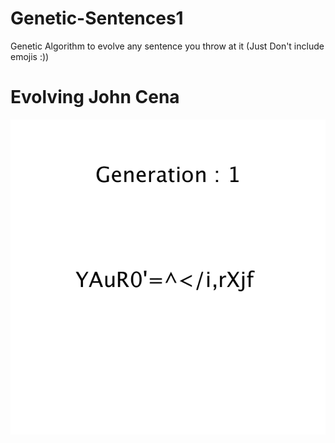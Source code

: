 # Genetic-Sentences1
Genetic Algorithm to evolve any sentence you throw at it (Just Don't include emojis :))

# Evolving John Cena
![Evolving John Cena](GeneticSentences.gif)
